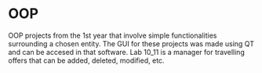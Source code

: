 # OOP
OOP projects from the 1st year that involve simple functionalities surrounding a chosen entity.
The GUI for these projects was made using QT and can be accesed in that software.
Lab 10_11 is a manager for travelling offers that can be added, deleted, modified, etc.
